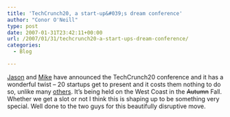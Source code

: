 ```yaml
---
title: 'TechCrunch20, a start-up&#039;s dream conference'
author: "Conor O'Neill"
type: post
date: 2007-01-31T23:42:11+00:00
url: /2007/01/31/techcrunch20-a-start-ups-dream-conference/
categories:
  - Blog

---
```

[Jason][1] and [Mike][2] have announced the TechCrunch20 conference and it has a wonderful twist &#8211; 20 startups get to present and it costs them nothing to do so, unlike many [others][3]. It&#8217;s being held on the West Coast in the <strike>Autumn</strike> Fall. Whether we get a slot or not I think this is shaping up to be something very special. Well done to the two guys for this beautifully disruptive move.

 [1]: http://www.calacanis.com/2007/01/31/taking-the-payola-out-of-demo-ing-the-techcrunch-20-conference/
 [2]: http://www.techcrunch.com/2007/01/31/the-techcrunch20-conference/trackback/
 [3]: http://business.loudervoice.com/2007/01/15/%c2%a35k-buys-me-a-lot-of-developer-hours-or-gets-me-to-five-conferences/